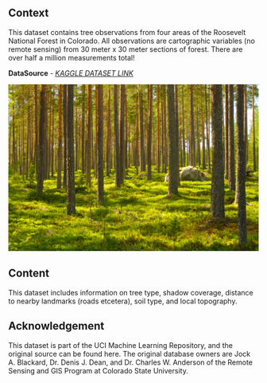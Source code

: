 ## Context
This dataset contains tree observations from four areas of the Roosevelt National Forest in Colorado. All observations are cartographic variables (no remote sensing) from 30 meter x 30 meter sections of forest. There are over half a million measurements total!<br>

__DataSource__ -  _[KAGGLE DATASET LINK](https://www.kaggle.com/uciml/forest-cover-type-dataset)_

![Forest image](/images/forest.jpg)

## Content
This dataset includes information on tree type, shadow coverage, distance to nearby landmarks (roads etcetera), soil type, and local topography.

## Acknowledgement
This dataset is part of the UCI Machine Learning Repository, and the original source can be found here. The original database owners are Jock A. Blackard, Dr. Denis J. Dean, and Dr. Charles W. Anderson of the Remote Sensing and GIS Program at Colorado State University.